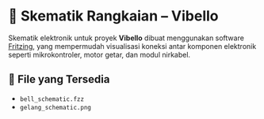 # 📘 Skematik Rangkaian – Vibello

Skematik elektronik untuk proyek **Vibello** dibuat menggunakan software [Fritzing](https://fritzing.org/), yang mempermudah visualisasi koneksi antar komponen elektronik seperti mikrokontroler, motor getar, dan modul nirkabel.

## 📂 File yang Tersedia
- `bell_schematic.fzz`
- `gelang_schematic.png`
